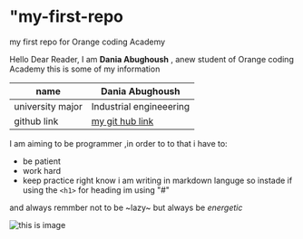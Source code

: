 # "my-first-repo
my first repo for Orange coding Academy

Hello Dear Reader, I am **Dania Abughoush** , anew student of Orange coding Academy 
this is some of my information

|name|Dania Abughoush|
|--------|----------|
|university major|Industrial engineeering|
|github link|[my git hub link ](https://github.com/daniaabughaush)|

I am aiming to be programmer ,in order to to that i have to:
* be patient
* work hard
* keep practice
right know i am writing in markdown languge so instade if using the  `<h1>` for heading im using "#"
 
 and always remmber not to be ~lazy~ but always be *energetic*
 
 ![this is image](https://png.pngtree.com/png-vector/20200913/ourlarge/pngtree-lettering-of-motivation-quote-keep-up-the-good-work-png-image_2344081.jpg)


